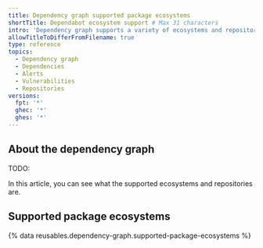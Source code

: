```yaml
---
title: Dependency graph supported package ecosystems
shortTitle: Dependabot ecosystem support # Max 31 characters
intro: 'Dependency graph supports a variety of ecosystems and repositories'
allowTitleToDifferFromFilename: true
type: reference
topics:
  - Dependency graph
  - Dependencies
  - Alerts
  - Vulnerabilities
  - Repositories
versions:
  fpt: '*'
  ghec: '*'
  ghes: '*'
---
```


## About the dependency graph

TODO:

In this article, you can see what the supported ecosystems and repositories are.

## Supported package ecosystems

{% data reusables.dependency-graph.supported-package-ecosystems %}
